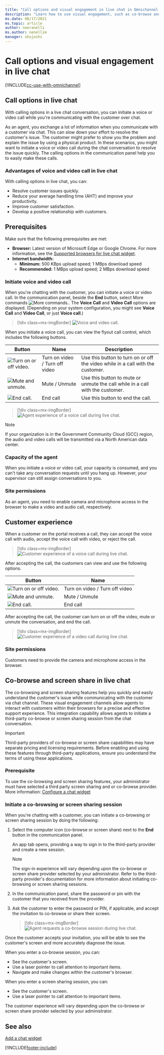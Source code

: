 ```yaml
---
title: "Call options and visual engagement in live chat in Omnichannel for Customer Service | MicrosoftDocs"
description: "Learn how to use visual engagement, such as co-browse and screen sharing, and elevating a chat conversation to voice and video call in Omnichannel for Customer Service."
ms.date: 08/17/2021
ms.topic: article
author: neeranelli
ms.author: nenellim
manager: shujoshi
---
```


# Call options and visual engagement in live chat

[!INCLUDE[cc-use-with-omnichannel](../includes/cc-use-with-omnichannel.md)]

## Call options in live chat

With calling options in a live chat conversation, you can initiate a voice or video call while you're communicating with the customer over chat.

As an agent, you exchange a lot of information when you communicate with a customer via chat. This can slow down your effort to resolve the customer's issue. The customer might prefer to show you the problem and explain the issue by using a physical product. In these scenarios, you might want to initiate a voice or video call during the chat conversation to resolve the issue quickly. The calling options in the communication panel help you to easily make these calls.

### Advantages of voice and video call in live chat

With calling options in live chat, you can:

- Resolve customer issues quickly.
- Reduce your average handling time (AHT) and improve your productivity.
- Improve customer satisfaction.
- Develop a positive relationship with customers.

## Prerequisites

Make sure that the following prerequisites are met:

- **Browser:** Latest version of Microsoft Edge or Google Chrome. For more information, see the [Supported browsers for live chat widget](system-requirements-omnichannel.md#browsers-for-chat).
- **Internet bandwidth:**
  - **Minimum:** 500 KBps upload speed; 1 MBps download speed
  - **Recommended:** 1 MBps  upload speed; 2 MBps download speed

### Initiate voice and video call

When you're chatting with the customer, you can initiate a voice or video call. In the communication panel, beside the **End** button, select More commands ![More commands.](media/ellipsis.png "More commands"). The **Voice Call** and **Video Call** options are displayed. (Depending on your system configuration, you might see **Voice Call** and **Video Call**, or just **Voice call**.)

> [!div class=mx-imgBorder]
> ![Voice and video call.](media/chat-voice-video-call.png "Voice and video call")

When you initiate a voice call, you can view the flyout call control, which includes the following buttons.

|Button | Name | Description |
|----------------------|-------------------------|-----------------------------|
|![Turn on or off video.](media/turn-on-off-video.png "Turn on or off video")| Turn on video / Turn off video |  Use this button to turn on or off the video while in a call with the customer.|
|![Mute and unmute.](media/mute-unmute.png "Mute and unmute")| Mute / Unmute | Use this button to mute or unmute the call while in a call with the customer. |
|![End call.](media/end-call.png "End call")| End call | Use this button to end the call. |

> [!div class=mx-imgBorder]
> ![Agent experience of a voice call during live chat.](media/chat-voice-call.png "Agent experience of a voice call during live chat")

> [!Note]
> If your organization is in the Government Community Cloud (GCC) region, the audio and video calls will be transmitted via a North American data center. 

### Capacity of the agent

When you initiate a voice or video call, your capacity is consumed, and you can't take any conversation requests until you hang up. However, your supervisor can still assign conversations to you.

### Site permissions

As an agent, you need to enable camera and microphone access in the browser to make a video and audio call, respectively.

## Customer experience

When a customer on the portal receives a call, they can accept the voice call with audio, accept the voice call with video, or reject the call.

> [!div class=mx-imgBorder]
> ![Customer experience of a voice call during live chat.](media/call-accept.png "Customer experience of a voice call during live chat")

After accepting the call, the customers can view and use the following options.

|Button | Name |
|----------------------|-------------------------|
|![Turn on or off video.](media/turn-on-off-video.png "Turn on or off video")| Turn on video / Turn off video | 
|![Mute and unmute.](media/mute-unmute.png "Mute and unmute")| Mute / Unmute | 
|![End call.](media/end-call.png "End call")| End call | 


After accepting the call, the customer can turn on or off the video, mute or unmute the conversation, and end the call.

> [!div class=mx-imgBorder]
> ![Customer experience of a video call during live chat.](media/calling2.png "Customer experience of a video call during live chat")

### Site permissions

Customers need to provide the camera and microphone access in the browser.

## Co-browse and screen share in live chat

The co-browsing and screen sharing features help you quickly and easily understand the customer's issue while communicating with the customer via chat channel. These visual engagement channels allow agents to interact with customers within their browsers for a precise and effective support experience. This integration capability allows agents to initiate a third-party co-browse or screen sharing session from the chat conversation. 

> [!Important]
> Third-party providers of co-browse or screen share capabilities may have separate pricing and licensing requirements. Before enabling and using these features through third-party applications, ensure you understand the terms of using these applications.

### Prerequisite

To use the co-browsing and screen sharing features, your administrator must have selected a third party screen sharing and or co-browse provider. More information: [Configure a chat widget](add-chat-widget.md#configure-a-chat-widget-in-omnichannel-admin-center)

### Initiate a co-browsing or screen sharing session

When you're chatting with a customer, you can initiate a co-browsing or screen sharing session by doing the following: 

1. Select the computer icon (co-browse or screen share) next to the **End** button in the communication panel. 

    An app tab opens, providing a way to sign in to the third-party provider and create a new session.

   > [!Note]
   > The sign-in experience will vary depending upon the co-browse or screen share provider selected by your administrator. Refer to the third-party provider's documentation for more information about initiating co-browsing or screen sharing sessions.

3. In the communication panel, share the password or pin with the customer that you received from the provider. 

4. Ask the customer to enter the password or PIN, if applicable, and accept the invitation to co-browse or share their screen.

    > [!div class=mx-imgBorder]
    > ![Agent requests a co-browse session during live chat.](media/third-party-co-browse-agent-chat.png "Agent requests a co-browse session during live chat")

Once the customer accepts your invitation, you will be able to see the customer's screen and more accurately diagnose the issue.

When you enter a co-browse session, you can:

- See the customer's screen.
- Use a laser pointer to call attention to important items.
- Navigate and make changes within the customer's browser.

When you enter a screen sharing session, you can:

- See the customer's screen.
- Use a laser pointer to call attention to important items. 

The customer experience will vary depending upon the co-browse or screen share provider selected by your administrator.

## See also

[Add a chat widget](add-chat-widget.md)


[!INCLUDE[footer-include](../includes/footer-banner.md)]
